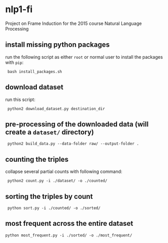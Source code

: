 # nlp1-fi
Project on Frame Induction for the 2015 course Natural Language Processing

## install missing python packages

run the following script as either `root` or normal user to install the packages with `pip`:
  ```
   bash install_packages.sh
  ```
## download dataset

run this script:
  ```
   python2 download_dataset.py destination_dir
  ```
  
## pre-processing of the downloaded data (will create a `dataset/` directory)
  ```
   python2 build_data.py --data-folder raw/ --output-folder .
  ```

## counting the triples
collapse several partial counts with following command:
  ```
   python2 count.py -i ./dataset/ -o ./counted/
  ```
  
## sorting the triples by count
  ```
   python sort.py -i ./counted/ -o ./sorted/
  ```

## most frequent across the entire dataset
  ```
  python most_frequent.py -i ./sorted/ -o ./most_frequent/
  ```
